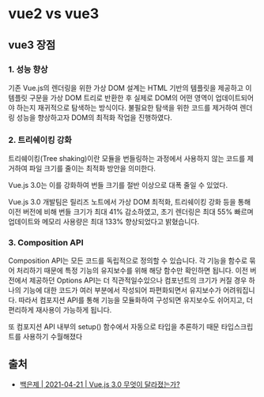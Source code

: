 # vue2 vs vue3

## vue3 장점

### 1. 성능 향상

기존 Vue.js의 렌더링을 위한 가상 DOM 설계는 HTML 기반의 템플릿을 제공하고 이 템플릿 구문을 가상 DOM 트리로 반환한 후 실제로 DOM의 어떤 영역이 업데이트되어야 하는지 재귀적으로 탐색하는 방식이다. 불필요한 탐색을 위한 코드를 제거하여 렌더링 성능을 향상하고자 DOM의 최적화 작업을 진행하였다.

### 2. 트리쉐이킹 강화

트리쉐이킹(Tree shaking)이란 모듈을 번들링하는 과정에서 사용하지 않는 코드를 제거하여 파일 크기를 줄이는 최적화 방안을 의미한다.

Vue.js 3.0는 이를 강화하여 번들 크기를 절반 이상으로 대폭 줄일 수 있었다.

Vue.js 3.0 개발팀은 릴리즈 노트에서 가상 DOM 최적화, 트리쉐이킹 강화 등을 통해 이전 버전에 비해 번들 크기가 최대 41% 감소하였고, 초기 렌더링은 최대 55% 빠르며 업데이트와 메모리 사용량은 최대 133% 향상되었다고 밝혔습니다. 

### 3. Composition API

Composition API는 모든 코드를 독립적으로 정의할 수 있습니다. 각 기능을 함수로 묶어 처리하기 때문에 특정 기능의 유지보수를 위해 해당 함수만 확인하면 됩니다. 이전 버전에서 제공하던 Options API는 더 직관적일수있으나 컴포넌트의 크기가 커질 경우 하나의 기능에 대한 코드가 여러 부분에서 작성되어 파편화되면서 유지보수가 어려워집니다. 따라서 컴포지션 API를 통해 기능을 모듈화하여 구성되면 유지보수도 쉬어지고, 더 편리하게 재사용이 가능하게 됩니다.

또 컴포지션 API 내부의 setup() 함수에서 자동으로 타입을 추론하기 때문 타입스크립트를 사용하기 수월해졌다

## 출처

* [백은제 | 2021-04-21 | Vue.js 3.0 무엇이 달라졌는가?](https://www.samsungsds.com/kr/insights/vue_js\_3.html)
